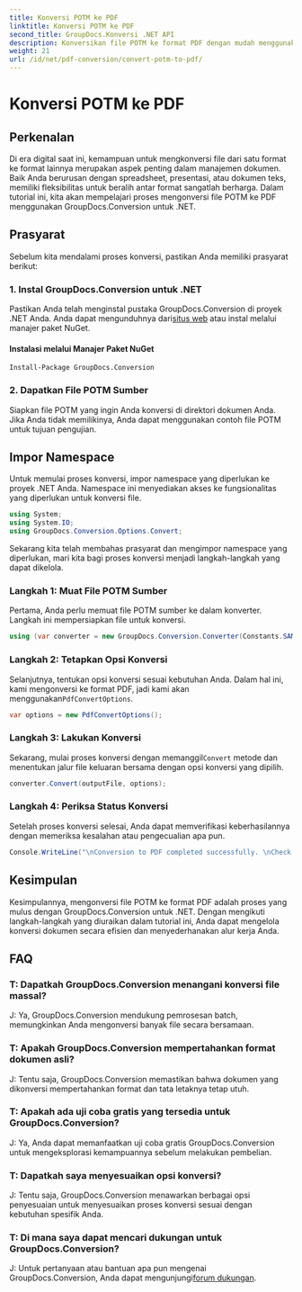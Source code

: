 ```yaml
---
title: Konversi POTM ke PDF
linktitle: Konversi POTM ke PDF
second_title: GroupDocs.Konversi .NET API
description: Konversikan file POTM ke format PDF dengan mudah menggunakan GroupDocs.Conversion untuk .NET. Sederhanakan alur kerja manajemen dokumen Anda.
weight: 21
url: /id/net/pdf-conversion/convert-potm-to-pdf/
---
```


# Konversi POTM ke PDF

## Perkenalan

Di era digital saat ini, kemampuan untuk mengkonversi file dari satu format ke format lainnya merupakan aspek penting dalam manajemen dokumen. Baik Anda berurusan dengan spreadsheet, presentasi, atau dokumen teks, memiliki fleksibilitas untuk beralih antar format sangatlah berharga. Dalam tutorial ini, kita akan mempelajari proses mengonversi file POTM ke PDF menggunakan GroupDocs.Conversion untuk .NET.

## Prasyarat

Sebelum kita mendalami proses konversi, pastikan Anda memiliki prasyarat berikut:

### 1. Instal GroupDocs.Conversion untuk .NET

 Pastikan Anda telah menginstal pustaka GroupDocs.Conversion di proyek .NET Anda. Anda dapat mengunduhnya dari[situs web](https://releases.groupdocs.com/conversion/net/) atau instal melalui manajer paket NuGet.

#### Instalasi melalui Manajer Paket NuGet

```
Install-Package GroupDocs.Conversion
```

### 2. Dapatkan File POTM Sumber

Siapkan file POTM yang ingin Anda konversi di direktori dokumen Anda. Jika Anda tidak memilikinya, Anda dapat menggunakan contoh file POTM untuk tujuan pengujian.

## Impor Namespace

Untuk memulai proses konversi, impor namespace yang diperlukan ke proyek .NET Anda. Namespace ini menyediakan akses ke fungsionalitas yang diperlukan untuk konversi file.

```csharp
using System;
using System.IO;
using GroupDocs.Conversion.Options.Convert;
```

Sekarang kita telah membahas prasyarat dan mengimpor namespace yang diperlukan, mari kita bagi proses konversi menjadi langkah-langkah yang dapat dikelola.

### Langkah 1: Muat File POTM Sumber

Pertama, Anda perlu memuat file POTM sumber ke dalam konverter. Langkah ini mempersiapkan file untuk konversi.

```csharp
using (var converter = new GroupDocs.Conversion.Converter(Constants.SAMPLE_POTM))
```

### Langkah 2: Tetapkan Opsi Konversi

 Selanjutnya, tentukan opsi konversi sesuai kebutuhan Anda. Dalam hal ini, kami mengonversi ke format PDF, jadi kami akan menggunakan`PdfConvertOptions`.

```csharp
var options = new PdfConvertOptions();
```

### Langkah 3: Lakukan Konversi

 Sekarang, mulai proses konversi dengan memanggil`Convert` metode dan menentukan jalur file keluaran bersama dengan opsi konversi yang dipilih.

```csharp
converter.Convert(outputFile, options);
```

### Langkah 4: Periksa Status Konversi

Setelah proses konversi selesai, Anda dapat memverifikasi keberhasilannya dengan memeriksa kesalahan atau pengecualian apa pun.

```csharp
Console.WriteLine("\nConversion to PDF completed successfully. \nCheck output in {0}", outputFolder);
```

## Kesimpulan

Kesimpulannya, mengonversi file POTM ke format PDF adalah proses yang mulus dengan GroupDocs.Conversion untuk .NET. Dengan mengikuti langkah-langkah yang diuraikan dalam tutorial ini, Anda dapat mengelola konversi dokumen secara efisien dan menyederhanakan alur kerja Anda.

## FAQ

### T: Dapatkah GroupDocs.Conversion menangani konversi file massal?

J: Ya, GroupDocs.Conversion mendukung pemrosesan batch, memungkinkan Anda mengonversi banyak file secara bersamaan.

### T: Apakah GroupDocs.Conversion mempertahankan format dokumen asli?

J: Tentu saja, GroupDocs.Conversion memastikan bahwa dokumen yang dikonversi mempertahankan format dan tata letaknya tetap utuh.

### T: Apakah ada uji coba gratis yang tersedia untuk GroupDocs.Conversion?

J: Ya, Anda dapat memanfaatkan uji coba gratis GroupDocs.Conversion untuk mengeksplorasi kemampuannya sebelum melakukan pembelian.

### T: Dapatkah saya menyesuaikan opsi konversi?

J: Tentu saja, GroupDocs.Conversion menawarkan berbagai opsi penyesuaian untuk menyesuaikan proses konversi sesuai dengan kebutuhan spesifik Anda.

### T: Di mana saya dapat mencari dukungan untuk GroupDocs.Conversion?

 J: Untuk pertanyaan atau bantuan apa pun mengenai GroupDocs.Conversion, Anda dapat mengunjungi[forum dukungan](https://forum.groupdocs.com/c/conversion/11).